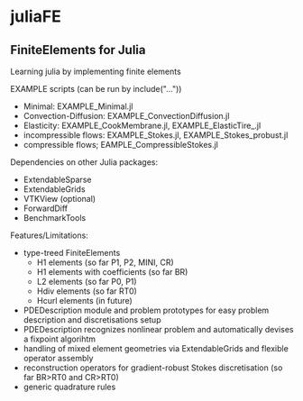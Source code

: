 # juliaFE
FiniteElements for Julia
-------------------------

Learning julia by implementing finite elements

EXAMPLE scripts (can be run by include("..."))
- Minimal: EXAMPLE_Minimal.jl
- Convection-Diffusion: EXAMPLE_ConvectionDiffusion.jl
- Elasticity: EXAMPLE_CookMembrane.jl, EXAMPLE_ElasticTire_.jl
- incompressible flows: EXAMPLE_Stokes.jl, EXAMPLE_Stokes_probust.jl
- compressible flows; EAMPLE_CompressibleStokes.jl

Dependencies on other Julia packages:
- ExtendableSparse
- ExtendableGrids
- VTKView (optional)
- ForwardDiff
- BenchmarkTools

Features/Limitations:
- type-treed FiniteElements
    - H1 elements (so far P1, P2, MINI, CR)
    - H1 elements with coefficients (so far BR)
    - L2 elements (so far P0, P1)
    - Hdiv elements (so far RT0)
    - Hcurl elements (in future)
- PDEDescription module and problem prototypes for easy problem description and discretisations setup
- PDEDescription recognizes nonlinear problem and automatically devises a fixpoint algorihtm
- handling of mixed element geometries via ExtendableGrids and flexible operator assembly
- reconstruction operators for gradient-robust Stokes discretisation (so far BR>RT0 and CR>RT0)
- generic quadrature rules
